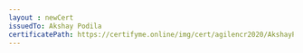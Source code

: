 ```yaml
--- 
layout : newCert 
issuedTo: Akshay Podila 
certificatePath: https://certifyme.online/img/cert/agilencr2020/AkshayPodila_465f8.png
--- 
```

